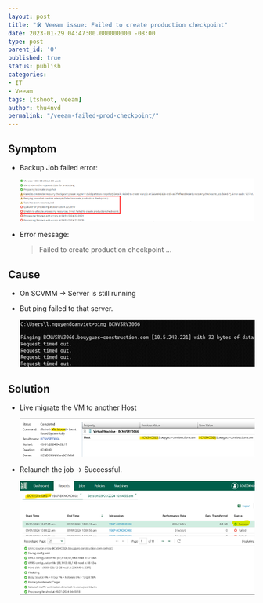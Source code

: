 ```yaml
---
layout: post
title: "🛠 Veeam issue: Failed to create production checkpoint"
date: 2023-01-29 04:47:00.000000000 -08:00
type: post
parent_id: '0'
published: true
status: publish
categories:
- IT
- Veeam
tags: [tshoot, veeam]
author: thu4nvd
permalink: "/veeam-failed-prod-checkpoint/"
---
```


## Symptom
* Backup Job failed error:  
  
  ![Alt text](../assets/2024/01/prod-ckp1.png)


* Error message: 
  
  > Failed to create production checkpoint ...

## Cause

* On SCVMM -> Server is still running
* But ping failed to that server.
  
  ![Alt text](../assets/2024/01/prod-ckp2.png)

## Solution
* Live migrate the VM to another Host
  
  
  ![Alt text](../assets/2024/01/prod-ckp3.png)
  
* Relaunch the job -> Successful.

  ![Alt text](../assets/2024/01/prod-ckp4.png)